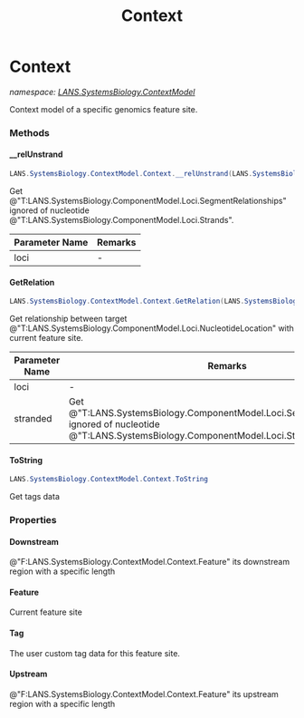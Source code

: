 ﻿---
title: Context
---

# Context
_namespace: [LANS.SystemsBiology.ContextModel](N-LANS.SystemsBiology.ContextModel.html)_

Context model of a specific genomics feature site.



### Methods

#### __relUnstrand
```csharp
LANS.SystemsBiology.ContextModel.Context.__relUnstrand(LANS.SystemsBiology.ComponentModel.Loci.NucleotideLocation)
```
Get @"T:LANS.SystemsBiology.ComponentModel.Loci.SegmentRelationships" ignored of nucleotide @"T:LANS.SystemsBiology.ComponentModel.Loci.Strands".

|Parameter Name|Remarks|
|--------------|-------|
|loci|-|


#### GetRelation
```csharp
LANS.SystemsBiology.ContextModel.Context.GetRelation(LANS.SystemsBiology.ComponentModel.Loci.NucleotideLocation,System.Boolean)
```
Get relationship between target @"T:LANS.SystemsBiology.ComponentModel.Loci.NucleotideLocation" with current feature site.

|Parameter Name|Remarks|
|--------------|-------|
|loci|-|
|stranded|Get @"T:LANS.SystemsBiology.ComponentModel.Loci.SegmentRelationships" ignored of nucleotide @"T:LANS.SystemsBiology.ComponentModel.Loci.Strands"?|


#### ToString
```csharp
LANS.SystemsBiology.ContextModel.Context.ToString
```
Get tags data


### Properties

#### Downstream
@"F:LANS.SystemsBiology.ContextModel.Context.Feature" its downstream region with a specific length
#### Feature
Current feature site
#### Tag
The user custom tag data for this feature site.
#### Upstream
@"F:LANS.SystemsBiology.ContextModel.Context.Feature" its upstream region with a specific length
